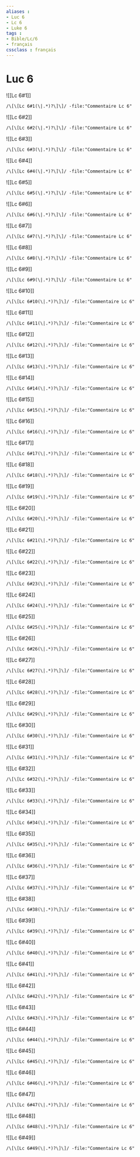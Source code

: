 ```yaml
---
aliases : 
- Luc 6
- Lc 6
- Luke 6
tags : 
- Bible/Lc/6
- français
cssclass : français
---
```


# Luc 6

![[Lc 6#1]]

```query
/\[\[Lc 6#1(\|.*)?\]\]/ -file:"Commentaire Lc 6"
```

![[Lc 6#2]]

```query
/\[\[Lc 6#2(\|.*)?\]\]/ -file:"Commentaire Lc 6"
```

![[Lc 6#3]]

```query
/\[\[Lc 6#3(\|.*)?\]\]/ -file:"Commentaire Lc 6"
```

![[Lc 6#4]]

```query
/\[\[Lc 6#4(\|.*)?\]\]/ -file:"Commentaire Lc 6"
```

![[Lc 6#5]]

```query
/\[\[Lc 6#5(\|.*)?\]\]/ -file:"Commentaire Lc 6"
```

![[Lc 6#6]]

```query
/\[\[Lc 6#6(\|.*)?\]\]/ -file:"Commentaire Lc 6"
```

![[Lc 6#7]]

```query
/\[\[Lc 6#7(\|.*)?\]\]/ -file:"Commentaire Lc 6"
```

![[Lc 6#8]]

```query
/\[\[Lc 6#8(\|.*)?\]\]/ -file:"Commentaire Lc 6"
```

![[Lc 6#9]]

```query
/\[\[Lc 6#9(\|.*)?\]\]/ -file:"Commentaire Lc 6"
```

![[Lc 6#10]]

```query
/\[\[Lc 6#10(\|.*)?\]\]/ -file:"Commentaire Lc 6"
```

![[Lc 6#11]]

```query
/\[\[Lc 6#11(\|.*)?\]\]/ -file:"Commentaire Lc 6"
```

![[Lc 6#12]]

```query
/\[\[Lc 6#12(\|.*)?\]\]/ -file:"Commentaire Lc 6"
```

![[Lc 6#13]]

```query
/\[\[Lc 6#13(\|.*)?\]\]/ -file:"Commentaire Lc 6"
```

![[Lc 6#14]]

```query
/\[\[Lc 6#14(\|.*)?\]\]/ -file:"Commentaire Lc 6"
```

![[Lc 6#15]]

```query
/\[\[Lc 6#15(\|.*)?\]\]/ -file:"Commentaire Lc 6"
```

![[Lc 6#16]]

```query
/\[\[Lc 6#16(\|.*)?\]\]/ -file:"Commentaire Lc 6"
```

![[Lc 6#17]]

```query
/\[\[Lc 6#17(\|.*)?\]\]/ -file:"Commentaire Lc 6"
```

![[Lc 6#18]]

```query
/\[\[Lc 6#18(\|.*)?\]\]/ -file:"Commentaire Lc 6"
```

![[Lc 6#19]]

```query
/\[\[Lc 6#19(\|.*)?\]\]/ -file:"Commentaire Lc 6"
```

![[Lc 6#20]]

```query
/\[\[Lc 6#20(\|.*)?\]\]/ -file:"Commentaire Lc 6"
```

![[Lc 6#21]]

```query
/\[\[Lc 6#21(\|.*)?\]\]/ -file:"Commentaire Lc 6"
```

![[Lc 6#22]]

```query
/\[\[Lc 6#22(\|.*)?\]\]/ -file:"Commentaire Lc 6"
```

![[Lc 6#23]]

```query
/\[\[Lc 6#23(\|.*)?\]\]/ -file:"Commentaire Lc 6"
```

![[Lc 6#24]]

```query
/\[\[Lc 6#24(\|.*)?\]\]/ -file:"Commentaire Lc 6"
```

![[Lc 6#25]]

```query
/\[\[Lc 6#25(\|.*)?\]\]/ -file:"Commentaire Lc 6"
```

![[Lc 6#26]]

```query
/\[\[Lc 6#26(\|.*)?\]\]/ -file:"Commentaire Lc 6"
```

![[Lc 6#27]]

```query
/\[\[Lc 6#27(\|.*)?\]\]/ -file:"Commentaire Lc 6"
```

![[Lc 6#28]]

```query
/\[\[Lc 6#28(\|.*)?\]\]/ -file:"Commentaire Lc 6"
```

![[Lc 6#29]]

```query
/\[\[Lc 6#29(\|.*)?\]\]/ -file:"Commentaire Lc 6"
```

![[Lc 6#30]]

```query
/\[\[Lc 6#30(\|.*)?\]\]/ -file:"Commentaire Lc 6"
```

![[Lc 6#31]]

```query
/\[\[Lc 6#31(\|.*)?\]\]/ -file:"Commentaire Lc 6"
```

![[Lc 6#32]]

```query
/\[\[Lc 6#32(\|.*)?\]\]/ -file:"Commentaire Lc 6"
```

![[Lc 6#33]]

```query
/\[\[Lc 6#33(\|.*)?\]\]/ -file:"Commentaire Lc 6"
```

![[Lc 6#34]]

```query
/\[\[Lc 6#34(\|.*)?\]\]/ -file:"Commentaire Lc 6"
```

![[Lc 6#35]]

```query
/\[\[Lc 6#35(\|.*)?\]\]/ -file:"Commentaire Lc 6"
```

![[Lc 6#36]]

```query
/\[\[Lc 6#36(\|.*)?\]\]/ -file:"Commentaire Lc 6"
```

![[Lc 6#37]]

```query
/\[\[Lc 6#37(\|.*)?\]\]/ -file:"Commentaire Lc 6"
```

![[Lc 6#38]]

```query
/\[\[Lc 6#38(\|.*)?\]\]/ -file:"Commentaire Lc 6"
```

![[Lc 6#39]]

```query
/\[\[Lc 6#39(\|.*)?\]\]/ -file:"Commentaire Lc 6"
```

![[Lc 6#40]]

```query
/\[\[Lc 6#40(\|.*)?\]\]/ -file:"Commentaire Lc 6"
```

![[Lc 6#41]]

```query
/\[\[Lc 6#41(\|.*)?\]\]/ -file:"Commentaire Lc 6"
```

![[Lc 6#42]]

```query
/\[\[Lc 6#42(\|.*)?\]\]/ -file:"Commentaire Lc 6"
```

![[Lc 6#43]]

```query
/\[\[Lc 6#43(\|.*)?\]\]/ -file:"Commentaire Lc 6"
```

![[Lc 6#44]]

```query
/\[\[Lc 6#44(\|.*)?\]\]/ -file:"Commentaire Lc 6"
```

![[Lc 6#45]]

```query
/\[\[Lc 6#45(\|.*)?\]\]/ -file:"Commentaire Lc 6"
```

![[Lc 6#46]]

```query
/\[\[Lc 6#46(\|.*)?\]\]/ -file:"Commentaire Lc 6"
```

![[Lc 6#47]]

```query
/\[\[Lc 6#47(\|.*)?\]\]/ -file:"Commentaire Lc 6"
```

![[Lc 6#48]]

```query
/\[\[Lc 6#48(\|.*)?\]\]/ -file:"Commentaire Lc 6"
```

![[Lc 6#49]]

```query
/\[\[Lc 6#49(\|.*)?\]\]/ -file:"Commentaire Lc 6"
```


